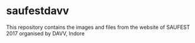 # saufestdavv
This repository contains the images and files from the website of SAUFEST 2017 organised by DAVV, Indore
